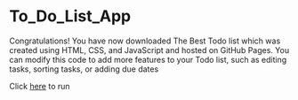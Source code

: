 # To_Do_List_App

Congratulations! You have now downloaded The Best Todo list which was created using HTML, CSS, and JavaScript 
and hosted on GitHub Pages. You can modify this code to add more features to your Todo list, such as editing tasks, 
sorting tasks, or adding due dates

Click [here](https://Triple-A2000.github.io/To_Do_List_App/) to run

 

